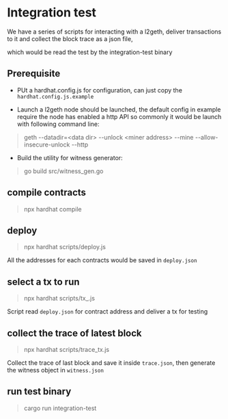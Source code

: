 # Integration test

We have a series of scripts for interacting with a l2geth, deliver transactions to it and collect the block trace as a json file,

which would be read the test by the integration-test binary

## Prerequisite 

+ PUt a hardhat.config.js for configuration, can just copy the `hardhat.config.js.example`

+ Launch a l2geth node should be launched, the default config in example require the node has enabled a http API so commonly it would be launch with following command line:

> geth --datadir=\<data dir\> --unlock \<miner address\> --mine --allow-insecure-unlock --http

+ Build the utility for witness generator:

> go build src/witness_gen.go

## compile contracts

> npx hardhat compile

## deploy

> npx hardhat scripts/deploy.js

All the addresses for each contracts would be saved in `deploy.json`

## select a tx to run

> npx hardhat scripts/tx_<contract>.js

Script read `deploy.json` for contract address and deliver a tx for testing

## collect the trace of latest block

> npx hardhat scripts/trace_tx.js

Collect the trace of last block and save it inside `trace.json`, then generate the witness object in `witness.json`

## run test binary

> cargo run integration-test

